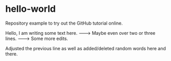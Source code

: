 # hello-world
Repository example to try out the GitHub tutorial online.

Hello, I am writing some text here.
---> Maybe even over two or three lines.
---> Some more edits.

Adjusted the previous line as well as added/deleted random words here and there.
